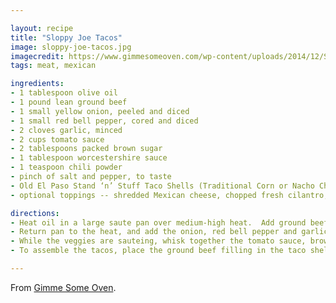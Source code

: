 ```yaml
---

layout: recipe
title: "Sloppy Joe Tacos"
image: sloppy-joe-tacos.jpg
imagecredit: https://www.gimmesomeoven.com/wp-content/uploads/2014/12/Sloppy-Joe-Tacos-1.jpg
tags: meat, mexican

ingredients:
- 1 tablespoon olive oil
- 1 pound lean ground beef
- 1 small yellow onion, peeled and diced
- 1 small red bell pepper, cored and diced
- 2 cloves garlic, minced
- 2 cups tomato sauce
- 2 tablespoons packed brown sugar
- 1 tablespoon worcestershire sauce
- 1 teaspoon chili powder
- pinch of salt and pepper, to taste
- Old El Paso Stand ‘n’ Stuff Taco Shells (Traditional Corn or Nacho Cheese)
- optional toppings -- shredded Mexican cheese, chopped fresh cilantro, sour cream, diced avocado, etc.

directions:
- Heat oil in a large saute pan over medium-high heat.  Add ground beef and cook until browned, breaking up the beef with a spoon and stirring occasionally.  Drain off any excess fat and discard it.
- Return pan to the heat, and add the onion, red bell pepper and garlic to the ground beef.  Continue sauteing for about 5 minutes, or until the onion is soft and translucent, stirring occasionally.
- While the veggies are sauteing, whisk together the tomato sauce, brown sugar, worcestershire, and chili powder until combined.  Once the veggies are cooked, add the tomato sauce mixture to the ground beef and stir until combined.  Continue cooking until the mixture reaches a simmer, then reduce heat to medium-low and simmer for 5 minutes.  Season with salt and pepper, then remove from heat.
- To assemble the tacos, place the ground beef filling in the taco shells and top with your desired toppings.  Serve immediately.

---
```


From [Gimme Some Oven](https://www.gimmesomeoven.com/sloppy-joe-tacos/).
